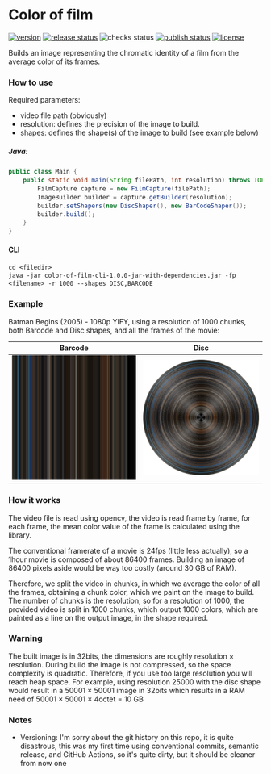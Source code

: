 # Color of film

[![version](https://img.shields.io/github/v/release/mdaubie/color-of-film?display_name=tag)](https://github.com/mdaubie/color-of-film/releases/latest)
[![release status](https://img.shields.io/github/actions/workflow/status/mdaubie/color-of-film/release.yml?event=push)](https://github.com/mdaubie/color-of-film/actions/workflows/release.yml)
![checks status](https://img.shields.io/github/checks-status/mdaubie/color-of-film/master)
[![publish status](https://github.com/mdaubie/color-of-film/actions/workflows/publish.yml/badge.svg)](https://github.com/mdaubie/color-of-film/actions/workflows/publish.yml)
[![license](https://img.shields.io/github/license/mdaubie/color-of-film)](https://github.com/mdaubie/color-of-film/blob/master/LICENSE)

Builds an image representing the chromatic identity of a film from the average color of its frames.

### How to use

Required parameters:

- video file path (obviously)
- resolution: defines the precision of the image to build.
- shapes: defines the shape(s) of the image to build (see example below)

##### Java:

```java
public class Main {
    public static void main(String filePath, int resolution) throws IOException {
        FilmCapture capture = new FilmCapture(filePath);
        ImageBuilder builder = capture.getBuilder(resolution);
        builder.setShapers(new DiscShaper(), new BarCodeShaper());
        builder.build();
    }
}
```

#### CLI

``` console
cd <filedir>
java -jar color-of-film-cli-1.0.0-jar-with-dependencies.jar -fp <filename> -r 1000 --shapes DISC,BARCODE
```

### Example

Batman Begins (2005) - 1080p YIFY, using a resolution of 1000 chunks, both Barcode and Disc shapes, and all the frames
of the movie:

| Barcode | Disc |
| --- | --- |
| ![Barcode](output/batman_begins_complete_1000_chunks_color_barcode.png) | ![Disc](output/batman_begins_complete_1000_chunks_color_disc.png) |

### How it works

The video file is read using opencv, the video is read frame by frame, for each frame, the mean color value of the frame
is calculated using the library.

The conventional framerate of a movie is 24fps (little less actually), so a 1hour movie is composed of about 86400
frames. Building an image of 86400 pixels aside would be way too costly (around 30 GB of RAM).

Therefore, we split the video in chunks, in which we average the color of all the frames, obtaining a chunk color, which
we paint on the image to build.<br>
The number of chunks is the resolution, so for a resolution of 1000, the provided video is split in 1000 chunks, which
output 1000 colors, which are painted as a line on the output image, in the shape required.

### Warning

The built image is in 32bits, the dimensions are roughly resolution × resolution. During build the image is not
compressed, so the space complexity is quadratic. Therefore, if you use too large resolution you will reach heap space.
For example, using resolution 25000 with the disc shape would result in a 50001 × 50001 image in 32bits which results in
a RAM need of 50001 × 50001 × 4octet = 10 GB

### Notes

- Versioning: I'm sorry about the git history on this repo, it is quite disastrous, this was my first time using
  conventional commits, semantic release, and GitHub Actions, so it's quite dirty, but it should be cleaner from now one
